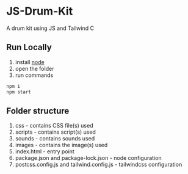# JS-Drum-Kit

A drum kit using JS and Tailwind C

## Run Locally

1) install [node](https://nodejs.org/en/) 
2) open the folder
3) run commands

```bash
npm i
npm start
```

## Folder structure
1) css - contains CSS file(s) used
2) scripts - contains script(s) used
3) sounds - contains sounds used
4) images - contains the image(s) used
5) index.html - entry point
6) package.json and package-lock.json - node configuration
7) postcss.config.js and tailwind.config.js - tailwindcss configuration
